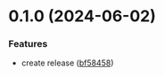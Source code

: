 # 0.1.0 (2024-06-02)


### Features

* create release ([bf58458](https://github.com/binary-braids/ansible-semaphore/commit/bf584580583b7109d5a5ea0033edf7d3421334ff))



